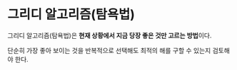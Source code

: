 # 그리디 알고리즘(탐욕법)

그리디 알고리즘(탐욕법)은 **현재 상황에서 지금 당장 좋은 것만 고르는 방법**이다.

단순히 가장 좋아 보이는 것을 반복적으로 선택해도 최적의 해를 구할 수 있는지 검토해야 한다.
